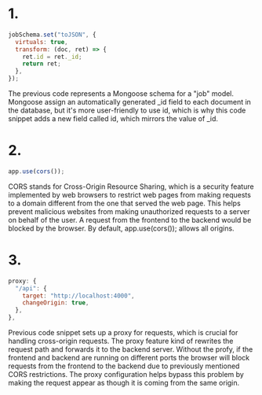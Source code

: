 # 1.
```js
jobSchema.set("toJSON", {
  virtuals: true,
  transform: (doc, ret) => {
    ret.id = ret._id;
    return ret;
  },
});
```

The previous code represents a Mongoose schema for a "job" model. Mongoose assign an automatically generated _id field to each document in the database, but it's more user-friendly to use id, which is why this code snippet adds a new field called id, which mirrors the value of _id.


# 2.
```js
app.use(cors());
```

CORS stands for Cross-Origin Resource Sharing, which is a security feature implemented by web browsers to restrict web pages from making requests to a domain different from the one that served the web page. This helps prevent malicious websites from making unauthorized requests to a server on behalf of the user. A request from the frontend to the backend would be blocked by the browser. By default, app.use(cors()); allows all origins.


# 3.
```js 
proxy: {
  "/api": {
    target: "http://localhost:4000",
    changeOrigin: true,
  },
},
```

Previous code snippet sets up a proxy for requests, which is crucial for handling cross-origin requests. The proxy feature kind of rewrites the request path and forwards it to the backend server. Without the profy, if the frontend and backend are running on different ports the browser will block requests from the frontend to the backend due to previously mentioned CORS restrictions. The proxy configuration helps bypass this problem by making the request appear as though it is coming from the same origin. 